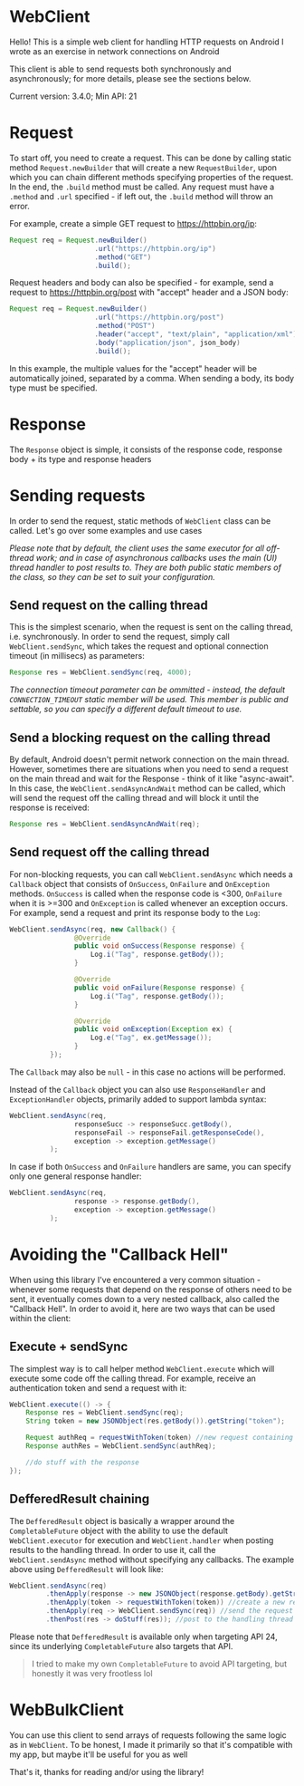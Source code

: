 # WebClient
Hello! This is a simple web client for handling HTTP requests on Android I wrote as an exercise in network connections on Android

This client is able to send requests both synchronously and asynchronously; for more details, please see the sections below.

Current version: 3.4.0; Min API: 21

# Request
To start off, you need to create a request. This can be done by calling static method `Request.newBuilder` that will create a new `RequestBuilder`,
upon which you can chain different methods specifying properties of the request. In the end, the `.build` method must be called.
Any request must have a `.method` and `.url` specified - if left out,
the `.build` method will throw an error.

For example, create a simple GET request to https://httpbin.org/ip:
```java
Request req = Request.newBuilder()
                     .url("https://httpbin.org/ip")
                     .method("GET")
                     .build();
```

Request headers and body can also be specified - for example, send a request to https://httpbin.org/post with "accept" header and a JSON body:
```java
Request req = Request.newBuilder()
                     .url("https://httpbin.org/post")
                     .method("POST")
                     .header("accept", "text/plain", "application/xml")
                     .body("application/json", json_body)
                     .build();
```
In this example, the multiple values for the "accept" header will be automatically joined, separated by a comma. When sending a body, its body type
must be specified.

# Response
The `Response` object is simple, it consists of the response code, response body + its type and response headers

# Sending requests
In order to send the request, static methods of `WebClient` class can be called. Let's go over some examples and use cases

_Please note that by default, the client uses the same executor for all off-thread work; and in case of asynchronous callbacks uses
the main (UI) thread handler to post results to. They are both public static members of the class, so they can be set to suit your configuration._

## Send request on the calling thread
This is the simplest scenario, when the request is sent on the calling thread, i.e. synchronously. In order to send the request, simply call
`WebClient.sendSync`, which takes the request and optional connection timeout (in millisecs) as parameters:

```java
Response res = WebClient.sendSync(req, 4000);
```

_The connection timeout parameter can be ommitted - instead, the default `CONNECTION_TIMEOUT` static member will be used. This member is public
and settable, so you can specify a different default timeout to use._


## Send a blocking request on the calling thread
By default, Android doesn't permit network connection on the main thread. However, sometimes there are situations when you need to send a request
on the main thread and wait for the Response - think of it like "async-await". In this case, the `WebClient.sendAsyncAndWait` method can be called,
which will send the request off the calling thread and will block it until the response is received:
```java
Response res = WebClient.sendAsyncAndWait(req);
```

## Send request off the calling thread
For non-blocking requests, you can call `WebClient.sendAsync` which needs a `Callback` object that consists of `OnSuccess`, `OnFailure` and `OnException` methods. 
`OnSuccess` is called when the response code is <300, `OnFailure` when it is >=300 and `OnException` is called whenever an exception occurs.
For example, send a request and print its response body to the `Log`:
```java
WebClient.sendAsync(req, new Callback() {
                @Override
                public void onSuccess(Response response) {
                    Log.i("Tag", response.getBody());
                }

                @Override
                public void onFailure(Response response) {
                    Log.i("Tag", response.getBody());
                }

                @Override
                public void onException(Exception ex) {
                    Log.e("Tag", ex.getMessage());
                }
          });
```
The `Callback` may also be `null` - in this case no actions will be performed.

Instead of the `Callback` object you can also use `ResponseHandler` and `ExceptionHandler` objects, primarily added to support lambda syntax:
```java
WebClient.sendAsync(req,
                responseSucc -> responseSucc.getBody(),
                responseFail -> responseFail.getResponseCode(),
                exception -> exception.getMessage()
          );
```

In case if both `OnSuccess` and `OnFailure` handlers are same, you can specify only one general response handler:
```java
WebClient.sendAsync(req,
                response -> response.getBody(),
                exception -> exception.getMessage()
          );
```

# Avoiding the "Callback Hell"
When using this library I've encountered a very common situation - whenever some requests that depend on the response of others need to be sent, 
it eventually comes down to a very nested callback, also called the "Callback Hell". In order to avoid it, here are two ways that can be used within
the client:

## Execute + sendSync
The simplest way is to call helper method `WebClient.execute` which will execute some code off the calling thread. For example, receive an
authentication token and send a request with it:
```java
WebClient.execute(() -> {
    Response res = WebClient.sendSync(req);
    String token = new JSONObject(res.getBody()).getString("token");

    Request authReq = requestWithToken(token) //new request containing the token
    Response authRes = WebClient.sendSync(authReq);

    //do stuff with the response
});
```

## DefferedResult chaining
The `DefferedResult` object is basically a wrapper around the `CompletableFuture` object with the ability to use the default `WebClient.executor`
for execution and `WebClient.handler` when posting results to the handling thread. In order to use it, call the `WebClient.sendAsync` method without
specifying any callbacks. The example above using `DefferedResult` will look like:

```java
WebClient.sendAsync(req)
         .thenApply(response -> new JSONObject(response.getBody).getString("token")) //get the token
         .thenApply(token -> requestWithToken(token)) //create a new request
         .thenApply(req -> WebClient.sendSync(req)) //send the request
         .thenPost(res -> doStuff(res)); //post to the handling thread
```

Please note that `DefferedResult` is available only when targeting API 24, since its underlying `CompletableFuture` also targets that API.
> I tried to make my own `CompletableFuture` to avoid API targeting, but honestly it was very frootless lol

# WebBulkClient
You can use this client to send arrays of requests following the same logic as in `WebClient`. To be honest, I made it primarily so that it's compatible with my app, but maybe it'll be useful for you as well

That's it, thanks for reading and/or using the library!

